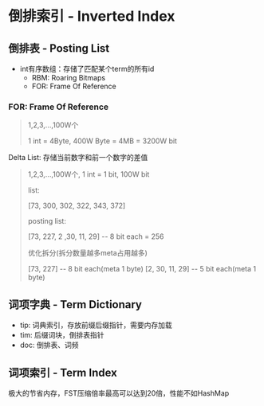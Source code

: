 # 倒排索引 - Inverted Index

## 倒排表 - Posting List

- int有序数组：存储了匹配某个term的所有id
  - RBM: Roaring Bitmaps
  - FOR: Frame Of Reference

### FOR: Frame Of Reference

> 1,2,3,...,100W个
>
> 1 int = 4Byte, 400W Byte = 4MB = 3200W bit

Delta List: 存储当前数字和前一个数字的差值

> 1,2,3,...,100W个, 1 int = 1 bit, 100W bit
>
> list:
>
> [73, 300, 302, 322, 343, 372]
>
> posting list:
>
> [73, 227, 2 ,30, 11, 29] -- 8 bit each = 256
>
> 优化拆分(拆分数量越多meta占用越多)
>
> [73, 227] -- 8 bit each(meta 1 byte)  [2, 30, 11, 29] -- 5 bit each(meta 1 byte)





## 词项字典 - Term Dictionary

- tip: 词典索引，存放前缀后缀指针，需要内存加载
- tim: 后缀词块，倒排表指针
- doc: 倒排表、词频

## 词项索引 - Term Index

极大的节省内存，FST压缩倍率最高可以达到20倍，性能不如HashMap

